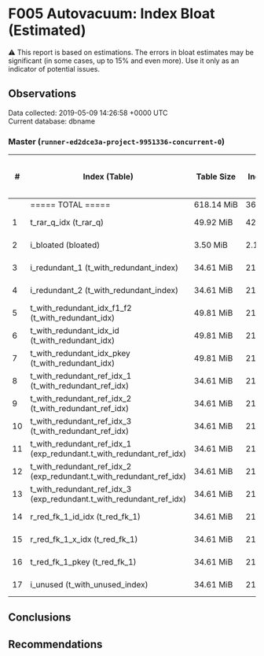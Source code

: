 # F005 Autovacuum: Index Bloat (Estimated) #
:warning: This report is based on estimations. The errors in bloat estimates may be significant (in some cases, up to 15% and even more). Use it only as an indicator of potential issues.

## Observations ##
Data collected: 2019-05-09 14:26:58 +0000 UTC  
Current database: dbname  



### Master (`runner-ed2dce3a-project-9951336-concurrent-0`) ###
  

\# | Index (Table) | Table Size |Index Size | Extra | &#9660;&nbsp;Estimated bloat | Est. bloat, bytes | Est. bloat level, % | Live Data Size | Fillfactor
---|---------------|------------|-----------|-------|------------------------------|-------------------|---------------------|----------------|-------------
&nbsp;|===== TOTAL ===== |618.14&nbsp;MiB |366.70&nbsp;MiB ||23.87&nbsp;MiB |25,026,560|6.51||
1 |t_rar_q_idx (t_rar_q) |49.92&nbsp;MiB |42.86&nbsp;MiB |~23.65&nbsp;MiB (55.18%) |21.50&nbsp;MiB |22,544,384 | **50.16** |~21.36&nbsp;MiB |90
2 |i_bloated (bloated) |3.50&nbsp;MiB |2.16&nbsp;MiB |~1.19&nbsp;MiB (55.07%) |1.08&nbsp;MiB |1,130,496 | **50.00** |~1.08&nbsp;MiB |90
3 |i_redundant_1 (t_with_redundant_index) |34.61&nbsp;MiB |21.45&nbsp;MiB |~2.24&nbsp;MiB (10.42%) |88.00&nbsp;KiB |90,112 |0.40 |~21.36&nbsp;MiB |90
4 |i_redundant_2 (t_with_redundant_index) |34.61&nbsp;MiB |21.45&nbsp;MiB |~2.24&nbsp;MiB (10.42%) |88.00&nbsp;KiB |90,112 |0.40 |~21.36&nbsp;MiB |90
5 |t_with_redundant_idx_f1_f2 (t_with_redundant_idx) |49.81&nbsp;MiB |21.45&nbsp;MiB |~2.24&nbsp;MiB (10.42%) |88.00&nbsp;KiB |90,112 |0.40 |~21.36&nbsp;MiB |90
6 |t_with_redundant_idx_id (t_with_redundant_idx) |49.81&nbsp;MiB |21.45&nbsp;MiB |~2.24&nbsp;MiB (10.42%) |88.00&nbsp;KiB |90,112 |0.40 |~21.36&nbsp;MiB |90
7 |t_with_redundant_idx_pkey (t_with_redundant_idx) |49.81&nbsp;MiB |21.45&nbsp;MiB |~2.24&nbsp;MiB (10.42%) |88.00&nbsp;KiB |90,112 |0.40 |~21.36&nbsp;MiB |90
8 |t_with_redundant_ref_idx_1 (t_with_redundant_ref_idx) |34.61&nbsp;MiB |21.45&nbsp;MiB |~2.24&nbsp;MiB (10.42%) |88.00&nbsp;KiB |90,112 |0.40 |~21.36&nbsp;MiB |90
9 |t_with_redundant_ref_idx_2 (t_with_redundant_ref_idx) |34.61&nbsp;MiB |21.45&nbsp;MiB |~2.24&nbsp;MiB (10.42%) |88.00&nbsp;KiB |90,112 |0.40 |~21.36&nbsp;MiB |90
10 |t_with_redundant_ref_idx_3 (t_with_redundant_ref_idx) |34.61&nbsp;MiB |21.45&nbsp;MiB |~2.24&nbsp;MiB (10.42%) |88.00&nbsp;KiB |90,112 |0.40 |~21.36&nbsp;MiB |90
11 |t_with_redundant_ref_idx_1 (exp_redundant.t_with_redundant_ref_idx) |34.61&nbsp;MiB |21.45&nbsp;MiB |~2.24&nbsp;MiB (10.42%) |88.00&nbsp;KiB |90,112 |0.40 |~21.36&nbsp;MiB |90
12 |t_with_redundant_ref_idx_2 (exp_redundant.t_with_redundant_ref_idx) |34.61&nbsp;MiB |21.45&nbsp;MiB |~2.24&nbsp;MiB (10.42%) |88.00&nbsp;KiB |90,112 |0.40 |~21.36&nbsp;MiB |90
13 |t_with_redundant_ref_idx_3 (exp_redundant.t_with_redundant_ref_idx) |34.61&nbsp;MiB |21.45&nbsp;MiB |~2.24&nbsp;MiB (10.42%) |88.00&nbsp;KiB |90,112 |0.40 |~21.36&nbsp;MiB |90
14 |r_red_fk_1_id_idx (t_red_fk_1) |34.61&nbsp;MiB |21.45&nbsp;MiB |~2.24&nbsp;MiB (10.42%) |88.00&nbsp;KiB |90,112 |0.40 |~21.36&nbsp;MiB |90
15 |r_red_fk_1_x_idx (t_red_fk_1) |34.61&nbsp;MiB |21.45&nbsp;MiB |~2.24&nbsp;MiB (10.42%) |88.00&nbsp;KiB |90,112 |0.40 |~21.36&nbsp;MiB |90
16 |t_red_fk_1_pkey (t_red_fk_1) |34.61&nbsp;MiB |21.45&nbsp;MiB |~2.24&nbsp;MiB (10.42%) |88.00&nbsp;KiB |90,112 |0.40 |~21.36&nbsp;MiB |90
17 |i_unused (t_with_unused_index) |34.61&nbsp;MiB |21.45&nbsp;MiB |~2.24&nbsp;MiB (10.42%) |88.00&nbsp;KiB |90,112 |0.40 |~21.36&nbsp;MiB |90


## Conclusions ##


## Recommendations ##

